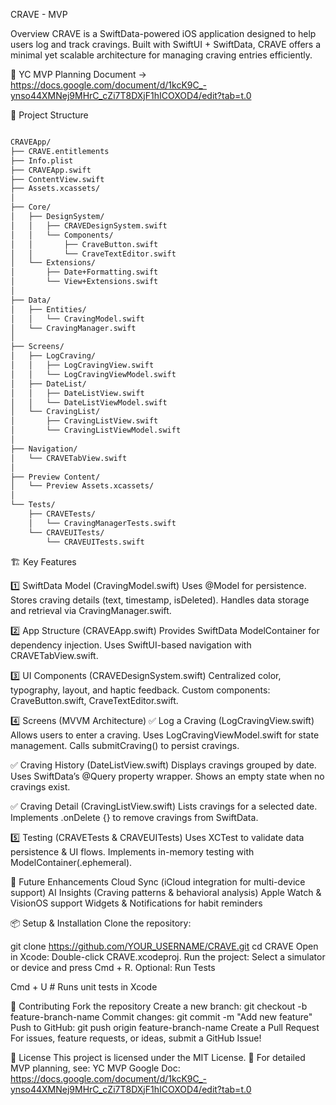 CRAVE - MVP

Overview
CRAVE is a SwiftData-powered iOS application designed to help users log and track cravings. Built with SwiftUI + SwiftData, CRAVE offers a minimal yet scalable architecture for managing craving entries efficiently.

📄 YC MVP Planning Document → https://docs.google.com/document/d/1kcK9C_-ynso44XMNej9MHrC_cZi7T8DXjF1hICOXOD4/edit?tab=t.0

📂 Project Structure

```bash

CRAVEApp/
├── CRAVE.entitlements
├── Info.plist
├── CRAVEApp.swift
├── ContentView.swift
├── Assets.xcassets/
│
├── Core/
│   ├── DesignSystem/
│   │   ├── CRAVEDesignSystem.swift
│   │   └── Components/
│   │       ├── CraveButton.swift
│   │       └── CraveTextEditor.swift
│   └── Extensions/
│       ├── Date+Formatting.swift
│       └── View+Extensions.swift
│
├── Data/
│   ├── Entities/
│   │   └── CravingModel.swift
│   └── CravingManager.swift
│
├── Screens/
│   ├── LogCraving/
│   │   ├── LogCravingView.swift
│   │   └── LogCravingViewModel.swift
│   ├── DateList/
│   │   ├── DateListView.swift
│   │   └── DateListViewModel.swift
│   └── CravingList/
│       ├── CravingListView.swift
│       └── CravingListViewModel.swift
│
├── Navigation/
│   └── CRAVETabView.swift
│
├── Preview Content/
│   └── Preview Assets.xcassets/
│
└── Tests/
    ├── CRAVETests/
    │   └── CravingManagerTests.swift
    └── CRAVEUITests/
        └── CRAVEUITests.swift

```

🏗 Key Features

1️⃣ SwiftData Model (CravingModel.swift)
Uses @Model for persistence.
Stores craving details (text, timestamp, isDeleted).
Handles data storage and retrieval via CravingManager.swift.

2️⃣ App Structure (CRAVEApp.swift)
Provides SwiftData ModelContainer for dependency injection.
Uses SwiftUI-based navigation with CRAVETabView.swift.

3️⃣ UI Components (CRAVEDesignSystem.swift)
Centralized color, typography, layout, and haptic feedback.
Custom components: CraveButton.swift, CraveTextEditor.swift.

4️⃣ Screens (MVVM Architecture)
✅ Log a Craving (LogCravingView.swift)
Allows users to enter a craving.
Uses LogCravingViewModel.swift for state management.
Calls submitCraving() to persist cravings.

✅ Craving History (DateListView.swift)
Displays cravings grouped by date.
Uses SwiftData’s @Query property wrapper.
Shows an empty state when no cravings exist.

✅ Craving Detail (CravingListView.swift)
Lists cravings for a selected date.
Implements .onDelete {} to remove cravings from SwiftData.

5️⃣ Testing (CRAVETests & CRAVEUITests)
Uses XCTest to validate data persistence & UI flows.
Implements in-memory testing with ModelContainer(.ephemeral).

🚀 Future Enhancements
Cloud Sync (iCloud integration for multi-device support)
AI Insights (Craving patterns & behavioral analysis)
Apple Watch & VisionOS support
Widgets & Notifications for habit reminders

📦 Setup & Installation
Clone the repository:

git clone https://github.com/YOUR_USERNAME/CRAVE.git
cd CRAVE
Open in Xcode:
  Double-click CRAVE.xcodeproj.
Run the project:
  Select a simulator or device and press Cmd + R.
Optional: Run Tests

Cmd + U  # Runs unit tests in Xcode

🌟 Contributing
Fork the repository
Create a new branch: git checkout -b feature-branch-name
Commit changes: git commit -m "Add new feature"
Push to GitHub: git push origin feature-branch-name
Create a Pull Request
For issues, feature requests, or ideas, submit a GitHub Issue!

📄 License
This project is licensed under the MIT License.
🚀 For detailed MVP planning, see: YC MVP Google Doc: https://docs.google.com/document/d/1kcK9C_-ynso44XMNej9MHrC_cZi7T8DXjF1hICOXOD4/edit?tab=t.0
